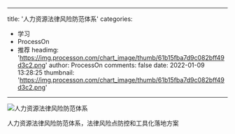 
---
title: '人力资源法律风险防范体系'
categories: 
 - 学习
 - ProcessOn
 - 推荐
headimg: 'https://img.processon.com/chart_image/thumb/61b15fba7d9c082bff49d3c2.png'
author: ProcessOn
comments: false
date: 2022-01-09 13:28:25
thumbnail: 'https://img.processon.com/chart_image/thumb/61b15fba7d9c082bff49d3c2.png'
---

<div>   
<img class="thumb" alt="人力资源法律风险防范体系" src="https://img.processon.com/chart_image/thumb/61b15fba7d9c082bff49d3c2.png" referrerpolicy="no-referrer">
<p>人力资源法律风险防范体系，法律风险点防控和工具化落地方案</p>  
</div>
            